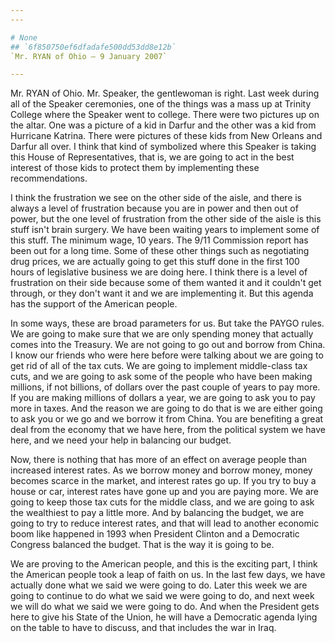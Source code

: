 ```yaml
---
---

# None
## `6f850750ef6dfadafe500dd53dd8e12b`
`Mr. RYAN of Ohio — 9 January 2007`

---
```



Mr. RYAN of Ohio. Mr. Speaker, the gentlewoman is right. Last week 
during all of the Speaker ceremonies, one of the things was a mass up 
at Trinity College where the Speaker went to college. There were two 
pictures up on the altar. One was a picture of a kid in Darfur and the 
other was a kid from Hurricane Katrina. There were pictures of these 
kids from New Orleans and Darfur all over. I think that kind of 
symbolized where this Speaker is taking this House of Representatives, 
that is, we are going to act in the best interest of those kids to 
protect them by implementing these recommendations.

I think the frustration we see on the other side of the aisle, and 
there is always a level of frustration because you are in power and 
then out of power, but the one level of frustration from the other side 
of the aisle is this stuff isn't brain surgery. We have been waiting 
years to implement some of this stuff. The minimum wage, 10 years. The 
9/11 Commission report has been out for a long time. Some of these 
other things such as negotiating drug prices, we are actually going to 
get this stuff done in the first 100 hours of legislative business we 
are doing here. I think there is a level of frustration on their side 
because some of them wanted it and it couldn't get through, or they 
don't want it and we are implementing it. But this agenda has the 
support of the American people.

In some ways, these are broad parameters for us. But take the PAYGO 
rules. We are going to make sure that we are only spending money that 
actually comes into the Treasury. We are not going to go out and borrow 
from China. I know our friends who were here before were talking about 
we are going to get rid of all of the tax cuts. We are going to 
implement middle-class tax cuts, and we are going to ask some of the 
people who have been making millions, if not billions, of dollars over 
the past couple of years to pay more. If you are making millions of 
dollars a year, we are going to ask you to pay more in taxes. And the 
reason we are going to do that is we are either going to ask you or we 
go and we borrow it from China. You are benefiting a great deal from 
the economy that we have here, from the political system we have here, 
and we need your help in balancing our budget.

Now, there is nothing that has more of an effect on average people 
than increased interest rates. As we borrow money and borrow money, 
money becomes scarce in the market, and interest rates go up. If you 
try to buy a house or car, interest rates have gone up and you are 
paying more. We are going to keep those tax cuts for the middle class, 
and we are going to ask the wealthiest to pay a little more. And by 
balancing the budget, we are going to try to reduce interest rates, and 
that will lead to another economic boom like happened in 1993 when 
President Clinton and a Democratic Congress balanced the budget. That 
is the way it is going to be.

We are proving to the American people, and this is the exciting part, 
I think the American people took a leap of faith on us. In the last few 
days, we have actually done what we said we were going to do. Later 
this week we are going to continue to do what we said we were going to 
do, and next week we will do what we said we were going to do. And when 
the President gets here to give his State of the Union, he will have a 
Democratic agenda lying on the table to have to discuss, and that 
includes the war in Iraq.